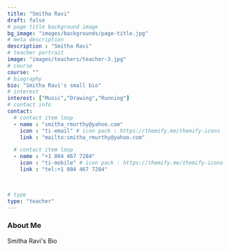 ```yaml
---
title: "Smitha Ravi"
draft: false
# page title background image
bg_image: "images/backgrounds/page-title.jpg"
# meta description
description : "Smitha Ravi"
# teacher portrait
image: "images/teachers/teacher-3.jpg"
# course
course: ""
# biography
bio: "Smitha Ravi's small bio"
# interest
interest: ["Music","Drawing","Running"]
# contact info
contact:
  # contact item loop
  - name : "smitha_rmurthy@yahoo.com"
    icon : "ti-email" # icon pack : https://themify.me/themify-icons
    link : "mailto:smitha_rmurthy@yahoo.com"

  # contact item loop
  - name : "+1 804 467 7284"
    icon : "ti-mobile" # icon pack : https://themify.me/themify-icons
    link : "tel:+1 804 467 7284"

  

# type
type: "teacher"
---
```


### About Me

Smitha Ravi's Bio